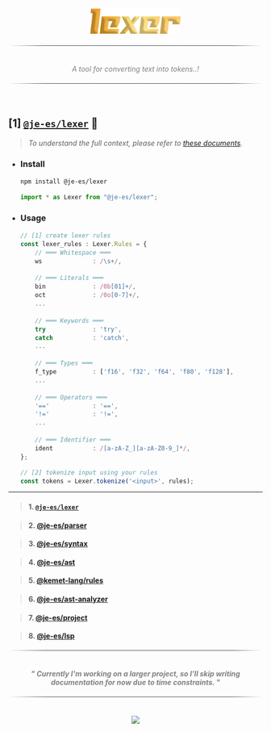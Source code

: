 <!----------------------------------- BEG ----------------------------------->
<br>
<div align="center">
    <p>
        <img src="./assets/img/logo.png" alt="lsp" height="50" />
    </p>
</div>

<div align="center">
    <img src="./assets/img/line.png" alt="line" style="display: block; margin-top:20px;margin-bottom:20px;width:500px;"/>
</div>

<p align="center" style="font-style:italic; color:gray;">
    <br>
    A tool for converting text into tokens..!
    <br>
</p>

<div align="center">
    <img src="./assets/img/line.png" alt="line" style="display: block; margin-top:20px;margin-bottom:20px;width:500px;"/>
</div>
<br>

<!--------------------------------------------------------------------------->



<!----------------------------------- HMM ----------------------------------->

## [1] [`@je-es/lexer`](https://github.com/je-es/lexer) 🚀

> _To understand the full context, please refer to [these documents](https://github.com/kemet-lang/.github/blob/main/profile/roadmap/MVP.md)._

- ### Install

    ```bash
    npm install @je-es/lexer
    ```

    ```ts
    import * as Lexer from "@je-es/lexer";
    ```

- ### Usage

    ```ts
    // [1] create lexer rules
    const lexer_rules : Lexer.Rules = {
        // ═══ Whitespace ═══
        ws              : /\s+/,

        // ═══ Literals ═══
        bin             : /0b[01]+/,
        oct             : /0o[0-7]+/,
        ...

        // ═══ Keywords ═══
        try             : 'try',
        catch           : 'catch',
        ...

        // ═══ Types ═══
        f_type          : ['f16', 'f32', 'f64', 'f80', 'f128'],
        ...

        // ═══ Operators ═══
        '=='            : '==',
        '!='            : '!=',
        ...

        // ═══ Identifier ═══
        ident           : /[a-zA-Z_][a-zA-Z0-9_]*/,
    };
    ```

    ```ts
    // [2] tokenize input using your rules
    const tokens = Lexer.tokenize('<input>', rules);
    ```

---


> #### 1. [`@je-es/lexer`](https://github.com/je-es/lexer)

> #### 2. [@je-es/parser](https://github.com/je-es/parser)

> #### 3. [@je-es/syntax](https://github.com/je-es/syntax)

> #### 4. [@je-es/ast](https://github.com/je-es/ast)

> #### 5. [@kemet-lang/rules](https://github.com/kemet-lang/rules)

> #### 6. [@je-es/ast-analyzer](https://github.com/je-es/ast-analyzer)

> #### 7. [@je-es/project](https://github.com/je-es/project)

> #### 8. [@je-es/lsp](https://github.com/je-es/lsp)


<div align="center">
    <img src="./assets/img/line.png" alt="line" style="display: block; margin-top:20px;margin-bottom:20px;width:500px;"/>
</div>

<p align="center">
    <b>
        <br>
        <i style="color: gray;">"
        Currently I'm working on a larger project, so I'll skip writing documentation for now due to time constraints.
        "</i>
        <br>
    </b>
</p>

<div align="center">
    <img src="./assets/img/line.png" alt="line" style="display: block; margin-top:20px;margin-bottom:20px;width:500px;"/>
</div>

<!--------------------------------------------------------------------------->



<!----------------------------------- END ----------------------------------->

<br>
<div align="center">
    <a href="https://github.com/maysara-elshewehy">
        <img src="https://img.shields.io/badge/Made with ❤️ by-Maysara-blue"/>
    </a>
</div>

<!-------------------------------------------------------------------------->